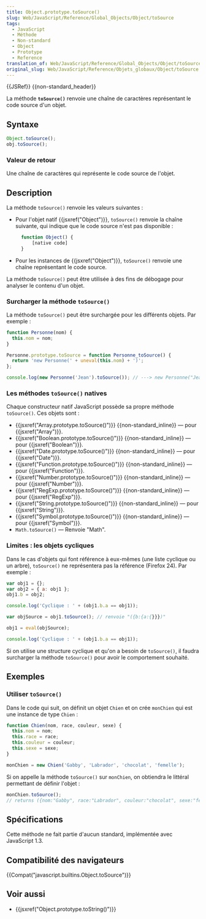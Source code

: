 ```yaml
---
title: Object.prototype.toSource()
slug: Web/JavaScript/Reference/Global_Objects/Object/toSource
tags:
  - JavaScript
  - Méthode
  - Non-standard
  - Object
  - Prototype
  - Reference
translation_of: Web/JavaScript/Reference/Global_Objects/Object/toSource
original_slug: Web/JavaScript/Reference/Objets_globaux/Object/toSource
---
```

{{JSRef}} {{non-standard_header}}

La méthode **`toSource()`** renvoie une chaîne de caractères représentant le code source d'un objet.

## Syntaxe

```js
Object.toSource();
obj.toSource();
```

### Valeur de retour

Une chaîne de caractères qui représente le code source de l'objet.

## Description

La méthode `toSource()` renvoie les valeurs suivantes :

- Pour l'objet natif {{jsxref("Object")}}, `toSource()` renvoie la chaîne suivante, qui indique que le code source n'est pas disponible :

  ```js
    function Object() {
        [native code]
    }
    ```

- Pour les instances de {{jsxref("Object")}}, `toSource()` renvoie une chaîne représentant le code source.

La méthode `toSource()` peut être utilisée à des fins de débogage pour analyser le contenu d'un objet.

### Surcharger la méthode `toSource()`

La méthode `toSource()` peut être surchargée pour les différents objets. Par exemple :

```js
function Personne(nom) {
  this.nom = nom;
}

Personne.prototype.toSource = function Personne_toSource() {
  return 'new Personne(' + uneval(this.nom) + ')';
};

console.log(new Personne('Jean').toSource()); // ---> new Personne("Jean")
```

### Les méthodes `toSource()` natives

Chaque constructeur natif JavaScript possède sa propre méthode `toSource()`. Ces objets sont :

- {{jsxref("Array.prototype.toSource()")}} {{non-standard_inline}} — pour {{jsxref("Array")}}.
- {{jsxref("Boolean.prototype.toSource()")}} {{non-standard_inline}} — pour {{jsxref("Boolean")}}.
- {{jsxref("Date.prototype.toSource()")}} {{non-standard_inline}} — pour {{jsxref("Date")}}.
- {{jsxref("Function.prototype.toSource()")}} {{non-standard_inline}} — pour {{jsxref("Function")}}.
- {{jsxref("Number.prototype.toSource()")}} {{non-standard_inline}} — pour {{jsxref("Number")}}.
- {{jsxref("RegExp.prototype.toSource()")}} {{non-standard_inline}} — pour {{jsxref("RegExp")}}.
- {{jsxref("String.prototype.toSource()")}} {{non-standard_inline}} — pour {{jsxref("String")}}.
- {{jsxref("Symbol.prototype.toSource()")}} {{non-standard_inline}} — pour {{jsxref("Symbol")}}.
- `Math.toSource()` — Renvoie "Math".

### Limites : les objets cycliques

Dans le cas d'objets qui font référence à eux-mêmes (une liste cyclique ou un arbre), `toSource()` ne représentera pas la référence (Firefox 24). Par exemple :

```js
var obj1 = {};
var obj2 = { a: obj1 };
obj1.b = obj2;

console.log('Cyclique : ' + (obj1.b.a == obj1));

var objSource = obj1.toSource(); // renvoie "({b:{a:{}}})"

obj1 = eval(objSource);

console.log('Cyclique : ' + (obj1.b.a == obj1));
```

Si on utilise une structure cyclique et qu'on a besoin de `toSource()`, il faudra surcharger la méthode `toSource()` pour avoir le comportement souhaité.

## Exemples

### Utiliser `toSource()`

Dans le code qui suit, on définit un objet `Chien` et on crée `monChien` qui est une instance de type `Chien` :

```js
function Chien(nom, race, couleur, sexe) {
  this.nom = nom;
  this.race = race;
  this.couleur = couleur;
  this.sexe = sexe;
}

monChien = new Chien('Gabby', 'Labrador', 'chocolat', 'femelle');
```

Si on appelle la méthode `toSource()` sur `monChien`, on obtiendra le littéral permettant de définir l'objet :

```js
monChien.toSource();
// returns ({nom:"Gabby", race:"Labrador", couleur:"chocolat", sexe:"femelle"})
```

## Spécifications

Cette méthode ne fait partie d'aucun standard, implémentée avec JavaScript 1.3.

## Compatibilité des navigateurs

{{Compat("javascript.builtins.Object.toSource")}}

## Voir aussi

- {{jsxref("Object.prototype.toString()")}}
